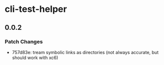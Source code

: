 # cli-test-helper

## 0.0.2

### Patch Changes

- 757d83e: tream symbolic links as directories (not always accurate, but should work with xc6)
